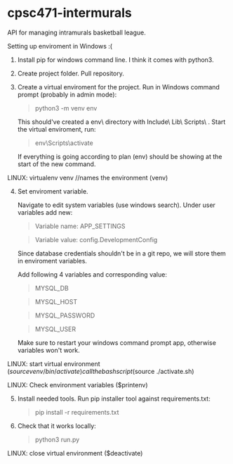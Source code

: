 # cpsc471-intermurals
API for managing intramurals basketball league. 


Setting up enviroment in Windows :(

1. Install pip for windows command line. I think it comes with python3.

2. Create project folder. Pull repository.

3. Create a virtual enviroment for the project.
  Run in Windows command prompt (probably in admin mode):
    >python3 -m venv env
  
    This should've created a env\ directory with Include\ Lib\ Scripts\ .
    Start the virtual enviroment, run:
    >env\Scripts\activate
    
    If everything is going according to plan (env) should be showing at the start of the new command.


LINUX: virtualenv venv //names the environment (venv)


4. Set enviroment variable.

    Navigate to edit system variables (use windows search).
    Under user variables add new:
    
    >Variable name: APP_SETTINGS
      
    >Variable value: config.DevelopmentConfig
      
    Since database credentials shouldn't be in a git repo, we will store them in enviroment variables. 
    
    Add following 4 variables and corresponding value:
  
    >MYSQL_DB
      
    >MYSQL_HOST
      
    >MYSQL_PASSWORD
      
    >MYSQL_USER
  
    Make sure to restart your windows command prompt app, otherwise variables won't work.

LINUX: start virtual environment ($source venv/bin/activate)
	call the bash script ($source ./activate.sh)

LINUX: Check environment variables ($printenv)

5. Install needed tools.
  Run pip installer tool against requirements.txt:
    >pip install -r requirements.txt

6. Check that it works locally:
    >python3 run.py

LINUX: close virtual environment ($deactivate)


